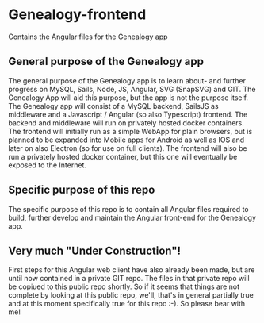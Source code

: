 # Genealogy-frontend

Contains the Angular files for the Genealogy app

## General purpose of the Genealogy app

The general purpose of the Genealogy app is to learn about- and further progress on MySQL, Sails, Node, JS, Angular, SVG (SnapSVG) and GIT. The Genealogy App will aid this purpose, but the app is not the purpose itself. The Genealogy app will consist of a MySQL backend, SailsJS as middleware and a Javascript / Angular (so also Typescript) frontend. The backend and middleware will run on privately hosted docker containers. The frontend will initially run as a simple WebApp for plain browsers, but is planned to be expanded into Mobile apps for Android as well as IOS and later on also Electron (so for use on full clients). The frontend will also be run a privately hosted docker container, but this one will eventually be exposed to the Internet.

## Specific purpose of this repo

The specific purpose of this repo is to contain all Angular files required to build, further develop and maintain the Angular front-end for the Genealogy app.


## Very much "Under Construction"!

First steps for this Angular web client have also already been made, but are until now contained in a private GIT repo. The files in that private repo will be copiued to this public repo shortly. So if it seems that things are not complete by looking at this public repo, we'll, that's in general partially true and at this moment specifically true for this repo :-). So please bear with me!
